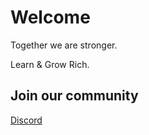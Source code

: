 # Welcome

Together we are stronger.

Learn & Grow Rich.

## Join our community
[Discord](https://discord.gg/bB5WRbemFR)

